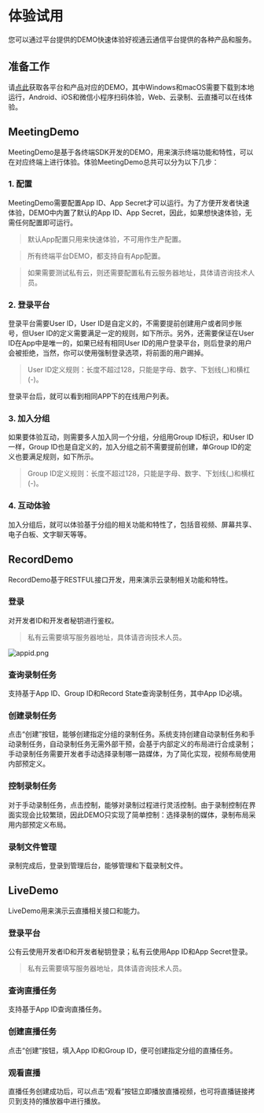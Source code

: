 # 体验试用

您可以通过平台提供的DEMO快速体验好视通云通信平台提供的各种产品和服务。

## 准备工作

请[点此](demo)获取各平台和产品对应的DEMO，其中Windows和macOS需要下载到本地运行，Android、iOS和微信小程序扫码体验，Web、云录制、云直播可以在线体验。

## MeetingDemo

MeetingDemo是基于各终端SDK开发的DEMO，用来演示终端功能和特性，可以在对应终端上进行体验。体验MeetingDemo总共可以分为以下几步：

### 1. 配置

MeetingDemo需要配置App ID、App Secret才可以运行。为了方便开发者快速体验，DEMO中内置了默认的App ID、App Secret，因此，如果想快速体验，无需任何配置即可运行。

> 默认App配置只用来快速体验，不可用作生产配置。

> 所有终端平台DEMO，都支持自有App配置。

> 如果需要测试私有云，则还需要配置私有云服务器地址，具体请咨询技术人员。

### 2. 登录平台

登录平台需要User ID，User ID是自定义的，不需要提前创建用户或者同步账号，但User ID的定义需要满足一定的规则，如下所示。另外，还需要保证在User ID在App中是唯一的，如果已经有相同User ID的用户登录平台，则后登录的用户会被拒绝，当然，你可以使用强制登录选项，将前面的用户踢掉。

> User ID定义规则：长度不超过128，只能是字母、数字、下划线(_)和横杠(-)。

登录平台后，就可以看到相同APP下的在线用户列表。

### 3. 加入分组

如果要体验互动，则需要多人加入同一个分组，分组用Group ID标识，和User ID一样，Group ID也是自定义的，加入分组之前不需要提前创建，单Group ID的定义也要满足规则，如下所示。

> Group ID定义规则：长度不超过128，只能是字母、数字、下划线(_)和横杠(-)。

### 4. 互动体验

加入分组后，就可以体验基于分组的相关功能和特性了，包括音视频、屏幕共享、电子白板、文字聊天等等。


## RecordDemo

RecordDemo基于RESTFUL接口开发，用来演示云录制相关功能和特性。

### 登录

对开发者ID和开发者秘钥进行鉴权。

> 私有云需要填写服务器地址，具体请咨询技术人员。

<img alt="appid.png" src="http://fs.hst.com/download/paas/images/demo/record-demo-1.png" align="center" />

### 查询录制任务
支持基于App ID、Group ID和Record State查询录制任务，其中App ID必填。

### 创建录制任务
点击“创建”按钮，能够创建指定分组的录制任务。系统支持创建自动录制任务和手动录制任务，自动录制任务无需外部干预，会基于内部定义的布局进行合成录制；手动录制任务需要开发者手动选择录制哪一路媒体，为了简化实现，视频布局使用内部预定义。

### 控制录制任务
对于手动录制任务，点击控制，能够对录制过程进行灵活控制。由于录制控制在界面实现会比较繁琐，因此DEMO只实现了简单控制：选择录制的媒体，录制布局采用内部预定义布局。

### 录制文件管理
录制完成后，登录到管理后台，能够管理和下载录制文件。

## LiveDemo

LiveDemo用来演示云直播相关接口和能力。

### 登录平台

公有云使用开发者ID和开发者秘钥登录；私有云使用App ID和App Secret登录。

> 私有云需要填写服务器地址，具体请咨询技术人员。

### 查询直播任务
支持基于App ID查询直播任务。

### 创建直播任务
点击“创建”按钮，填入App ID和Group ID，便可创建指定分组的直播任务。

### 观看直播
直播任务创建成功后，可以点击“观看”按钮立即播放直播视频，也可将直播链接拷贝到支持的播放器中进行播放。